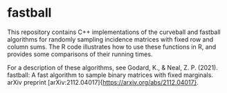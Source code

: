 # fastball

This repository contains C++ implementations of the curveball and fastball algorithms for randomly sampling incidence matrices with fixed row and column sums. The R code illustrates how to use these functions in R, and provides some comparisons of their running times.

For a description of these algorithms, see Godard, K., & Neal, Z. P. (2021). fastball: A fast algorithm to sample binary matrices with fixed marginals. arXiv preprint [arXiv:2112.04017]{https://arxiv.org/abs/2112.04017}.
